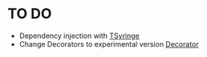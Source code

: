 # TO DO
* Dependency injection with [TSyringe](https://github.com/microsoft/tsyringe)
* Change Decorators to experimental version [Decorator](https://www.typescriptlang.org/docs/handbook/decorators.html)